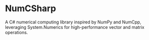 # NumCSharp
A C# numerical computing library inspired by NumPy and NumCpp, leveraging System.Numerics for high-performance vector and matrix operations.
